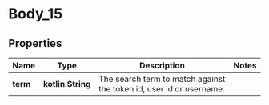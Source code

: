 
# Body_15

## Properties
Name | Type | Description | Notes
------------ | ------------- | ------------- | -------------
**term** | **kotlin.String** | The search term to match against the token id, user id or username. | 



